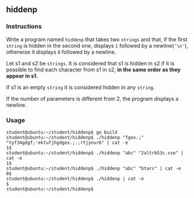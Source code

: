 ## hiddenp

### Instructions

Write a program named `hiddenp` that takes two `strings` and that, if the first `string` is hidden in the second one, displays `1`
followed by a newline(`'\n'`), otherwise it displays `0` followed by a newline.

Let s1 and s2 be `strings`. It is considered that s1 is hidden in s2 if it is possible to
find each character from s1 in s2, **in the same order as they appear in s1.**

If s1 is an empty `string` it is considered hidden in any `string`.

If the number of parameters is different from 2, the program displays a newline.

### Usage

```console
student@ubuntu:~/student/hiddenp$ go build
student@ubuntu:~/student/hiddenp$ ./hiddenp "fgex.;" "tyf34gdgf;'ektufjhgdgex.;.;rtjynur6" | cat -e
1$
student@ubuntu:~/student/hiddenp$ ./hiddenp "abc" "2altrb53c.sse" | cat -e
1$
student@ubuntu:~/student/hiddenp$ ./hiddenp "abc" "btarc" | cat -e
0$
student@ubuntu:~/student/hiddenp$ ./hiddenp | cat -e
$
student@ubuntu:~/student/hiddenp$
```
